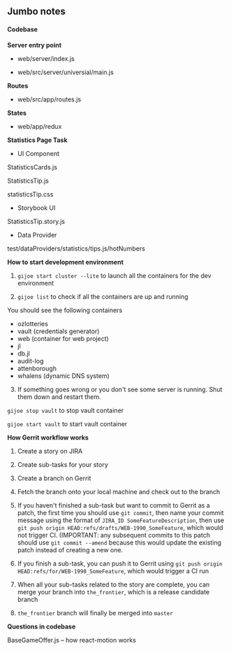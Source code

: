 ## Jumbo notes

#### Codebase

__Server entry point__

- web/server/index.js

- web/src/server/universial/main.js


__Routes__

- web/src/app/routes.js

__States__

- web/app/redux

__Statistics Page Task__

- UI Component

StatisticsCards.js

StatisticsTip.js

statisticsTip.css


- Storybook UI

StatisticsTip.story.js


- Data Provider

test/dataProviders/statistics/tips.js/hotNumbers


__How to start development environment__

1. `gijoe start cluster --lite` to launch all the containers for the dev environment

2. `gijoe list` to check if all the containers are up and running

You should see the following containers

- ozlotteries
- vault (credentials generator)
- web (container for web project)
- jl
- db.jl
- audit-log
- attenborough
- whalens (dynamic DNS system)

3. If something goes wrong or you don't see some server is running. Shut them down and restart them.

`gijoe stop vault` to stop vault container

`gijoe start vault` to start vault container


__How Gerrit workflow works__

1. Create a story on JIRA

2. Create sub-tasks for your story

3. Create a branch on Gerrit

4. Fetch the branch onto your local machine and check out to the branch

5. If you haven't finished a sub-task but want to commit to Gerrit as a patch, the first time you should use `git commit`, then name your commit message using the format of `JIRA_ID SomeFeatureDescription`, then use `git push origin HEAD:refs/drafts/WEB-1990_SomeFeature`, which would not trigger CI. (IMPORTANT: any subsequent commits to this patch should use `git commit --amend` because this would update the existing patch instead of creating a new one.

6. If you finish a sub-task, you can push it to Gerrit using `git push origin HEAD:refs/for/WEB-1990_SomeFeature`, which would trigger a CI run

7. When all your sub-tasks related to the story are complete, you can merge your branch into `the_frontier`, which is a release candidate branch

8. `the_frontier` branch will finally be merged into `master`

__Questions in codebase__

BaseGameOffer.js – how react-motion works

